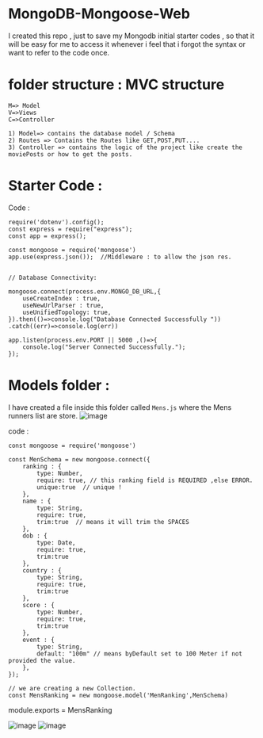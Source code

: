 # MongoDB-Mongoose-Web
I created this repo , just to save my Mongodb initial starter codes , so that it will be easy for me to access it whenever i feel that i forgot the syntax or want to refer to the code once.

# folder structure :  MVC structure
``` 
M=> Model
V=>Views
C=>Controller

```

```
1) Model=> contains the database model / Schema
2) Routes => Contains the Routes like GET,POST,PUT....
3) Controller => contains the logic of the project like create the moviePosts or how to get the posts.
```

# Starter Code :

Code : 
```
require('dotenv').config();
const express = require("express");
const app = express();

const mongoose = require('mongoose')
app.use(express.json());  //Middleware : to allow the json res.


// Database Connectivity:

mongoose.connect(process.env.MONGO_DB_URL,{
    useCreateIndex : true,
    useNewUrlParser : true,
    useUnifiedTopology: true,
}).then(()=>console.log("Database Connected Successfully "))
.catch((err)=>console.log(err))

app.listen(process.env.PORT || 5000 ,()=>{
    console.log("Server Connected Successfully.");
});
```

# Models folder :
I have created a file inside this folder called ```Mens.js``` where the Mens runners list are store.
![image](https://github.com/yash-devop/MongoDB-Mongoose-Web/assets/112558970/cf88a07f-0f55-4e65-afe0-afa736d80f01)

code : 
```
const mongoose = require('mongoose')

const MenSchema = new mongoose.connect({
    ranking : {
        type: Number,
        require: true, // this ranking field is REQUIRED ,else ERROR. 
        unique:true  // unique !
    },
    name : {
        type: String,
        require: true,
        trim:true  // means it will trim the SPACES
    },
    dob : {
        type: Date,
        require: true,
        trim:true 
    },
    country : {
        type: String,
        require: true,
        trim:true  
    },
    score : {
        type: Number,
        require: true,
        trim:true 
    },
    event : {
        type: String,
        default: "100m" // means byDefault set to 100 Meter if not provided the value.
    },
});

// we are creating a new Collection.
const MensRanking = new mongoose.model('MenRanking',MenSchema)
```

module.exports = MensRanking

![image](https://github.com/yash-devop/MongoDB-Mongoose-Web/assets/112558970/8d6346c8-c72c-49a6-a7bd-0f1771a2e3be)
![image](https://github.com/yash-devop/MongoDB-Mongoose-Web/assets/112558970/6ccfe1b0-d04a-4c12-bdcf-6fd08329d51a)


